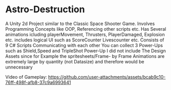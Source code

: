 # Astro-Destruction
A Unity 2d Project similar to the Classic Space Shooter Game. 
Involves Programming Concepts like OOP, Referencing other scripts etc. 
Has Several animations icluding playerMovement, Thrusters, PlayerDamaged, Explosion etc.
includes logical UI such as ScoreCounter Livescounter etc.
Consists of 9 C# Scripts Communicating with each other
You can collect 3 Power-Ups such as Shield,Speed and TripleShot Power-Up
I did not include The Design Assets since for Example the spritesheets/Frame- by Frame Animations are extremely large by quantity (not Datasize) and therefore would be unnecessary

Video of Gameplay:
https://github.com/user-attachments/assets/bcab9c10-76ff-498f-afb8-37c9a6993641






